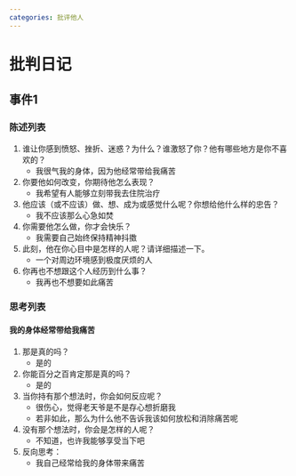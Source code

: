 ```yaml
---
categories: 批评他人
---
```


# 批判日记

## 事件1

### 陈述列表

1. 谁让你感到愤怒、挫折、迷惑？为什么？谁激怒了你？他有哪些地方是你不喜欢的？
    - 我很气我的身体，因为他经常带给我痛苦
2. 你要他如何改变，你期待他怎么表现？
    - 我希望有人能够立刻带我去住院治疗
3. 他应该（或不应该）做、想、成为或感觉什么呢？你想给他什么样的忠告？
    - 我不应该那么心急如焚
4. 你需要他怎么做，你才会快乐？
    - 我需要自己始终保持精神抖擞
5. 此刻，他在你心目中是怎样的人呢？请详细描述一下。
    - 一个对周边环境感到极度厌烦的人
6. 你再也不想跟这个人经历到什么事？
    - 我再也不想要如此痛苦

### 思考列表

#### 我的身体经常带给我痛苦

1. 那是真的吗？
    - 是的
2. 你能百分之百肯定那是真的吗？
    - 是的
3. 当你持有那个想法时，你会如何反应呢？
    - 很伤心，觉得老天爷是不是存心想折磨我
    - 若非如此，那么为什么他不告诉我该如何放松和消除痛苦呢
4. 没有那个想法时，你会是怎样的人呢？
    - 不知道，也许我能够享受当下吧
5. 反向思考：
    - 我自己经常给我的身体带来痛苦
